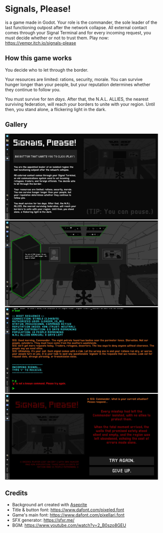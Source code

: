 # Signals, Please!

is a game made in Godot. Your role is the commander, the sole leader of the last functioning outpost after the network collapse.
All external contact comes through your Signal Terminal and for every incoming request, you must decide whether or not to trust them.
Play now: https://vempr.itch.io/signals-please

## How this game works

You decide who to let through the border.

Your resources are limited: rations, security, morale. You can survive hunger longer than your people, but your reputation determines whether they continue to follow you.

You must survive for *ten days*. After that, the N.A.L. ALLIES, the nearest surviving federation, will reach your borders to unite with your region. Until then, you stand alone, a flickering light in the dark.

## Gallery

![](https://github.com/vempr/signals-please/blob/d934d92467c9af59a70c0052ad15d0cd560e90a9/readme/week-7-1.jpg)
![](https://github.com/vempr/signals-please/blob/d934d92467c9af59a70c0052ad15d0cd560e90a9/readme/week-7-2.jpg)
![](https://github.com/vempr/signals-please/blob/d934d92467c9af59a70c0052ad15d0cd560e90a9/readme/week-7-3.jpg)
![](https://github.com/vempr/signals-please/blob/d934d92467c9af59a70c0052ad15d0cd560e90a9/readme/week-7-4.jpg)

## Credits

- Background art created with [Aseprite](https://www.aseprite.org/)
- Title & button font: https://www.dafont.com/pixeled.font
- Game's main font: https://www.dafont.com/pixellari.font
- SFX generator: https://sfxr.me/
- BGM: https://www.youtube.com/watch?v=2_B0szo8GEU

